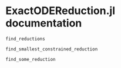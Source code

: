 # ExactODEReduction.jl documentation

```@docs
find_reductions
```

```@docs
find_smallest_constrained_reduction
```

```@docs
find_some_reduction
```

